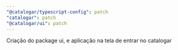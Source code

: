 ```yaml
---
"@catalogar/typescript-config": patch
"catalogar": patch
"@catalogar/ui": patch
---
```


Criação do package ui, e aplicação na tela de entrar no catalogar

